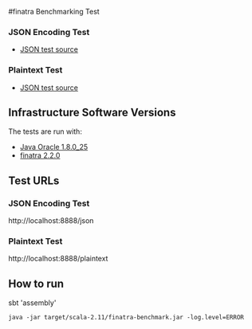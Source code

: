 #finatra Benchmarking Test

### JSON Encoding Test

* [JSON test source](src/main/scala/benchmark/controllers/Controller.scala)

### Plaintext Test

* [JSON test source](src/main/scala/benchmark/controllers/Controller.scala)

## Infrastructure Software Versions
The tests are run with:

* [Java Oracle 1.8.0_25](http://www.oracle.com/technetwork/java/javase)
* [finatra 2.2.0](https://github.com/twitter/finatra/tree/finatra-2.2.0)

## Test URLs
### JSON Encoding Test

http://localhost:8888/json

### Plaintext Test

http://localhost:8888/plaintext

## How to run
sbt 'assembly'

`java -jar target/scala-2.11/finatra-benchmark.jar -log.level=ERROR`
